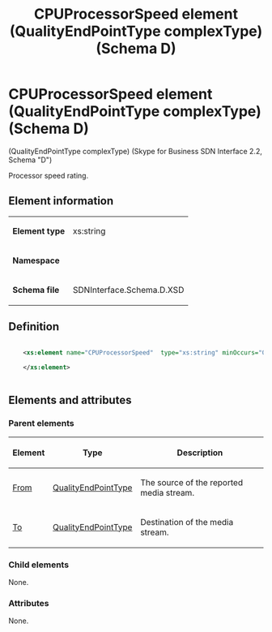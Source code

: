 ﻿---
title: CPUProcessorSpeed element (QualityEndPointType complexType) (Schema D)
description: Describes the Schema D iteration of the CPUProcessorSpeed element (QualityEndPointType complexType) and provides the element's definition.
TOCTitle: CPUProcessorSpeed element
ms:assetid: 69a5d16b-8de1-5c04-bf63-5a990c14bac9
ms:mtpsurl: https://msdn.microsoft.com/library/Mt149461(v=office.16)
ms:contentKeyID: 65855408
ms.date: 08/24/2015
mtps_version: v=office.16
dev_langs:
- xml
---

# CPUProcessorSpeed element (QualityEndPointType complexType) (Schema D)

(QualityEndPointType complexType) (Skype for Business SDN Interface 2.2, Schema "D")

Processor speed rating.

## Element information

<table>
<colgroup>
<col />
</colgroup>
<tbody>
<tr class="odd">
<td><p><strong>Element type</strong></p></td>
<td><p>xs:string</p></td>
</tr>
<tr class="even">
<td><p><strong>Namespace</strong></p></td>
<td><p></p></td>
</tr>
<tr class="odd">
<td><p><strong>Schema file</strong></p></td>
<td><p>SDNInterface.Schema.D.XSD</p></td>
</tr>
</tbody>
</table>


## Definition

```xml

    <xs:element name="CPUProcessorSpeed"  type="xs:string" minOccurs="0">
    
    </xs:element>
  
```

## Elements and attributes

### Parent elements

<table>
<colgroup>
<col />
<col />
<col />
</colgroup>
<thead>
<tr class="header">
<th><p>Element</p></th>
<th><p>Type</p></th>
<th><p>Description</p></th>
</tr>
</thead>
<tbody>
<tr class="odd">
<td><p><a href="from-element-qualitytype-complextype-skype-for-business-sdn-interface-2-2-schema-d.md">From</a></p></td>
<td><p><a href="qualityendpointtype-complextype-skype-for-business-sdn-interface-2-2-schema-d.md">QualityEndPointType</a></p></td>
<td><p>The source of the reported media stream.</p></td>
</tr>
<tr class="even">
<td><p><a href="to-element-qualitytype-complextype-skype-for-business-sdn-interface-2-2-schema-d.md">To</a></p></td>
<td><p><a href="qualityendpointtype-complextype-skype-for-business-sdn-interface-2-2-schema-d.md">QualityEndPointType</a></p></td>
<td><p>Destination of the media stream.</p></td>
</tr>
</tbody>
</table>


### Child elements

None.

### Attributes

None.

